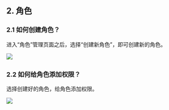 ## 2. 角色
### 2.1 如何创建角色？
进入“角色”管理页面之后，选择“创建新角色”，即可创建新的角色。  
  
![ ](/images/UserMgmt-3.png)  
  
### 2.2 如何给角色添加权限？
选择创建好的角色，给角色添加权限。  
  
![ ](/images/UserMgmt-4.png)  
  
